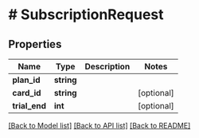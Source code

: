 # # SubscriptionRequest

## Properties

Name | Type | Description | Notes
------------ | ------------- | ------------- | -------------
**plan_id** | **string** |  |
**card_id** | **string** |  | [optional]
**trial_end** | **int** |  | [optional]

[[Back to Model list]](../../README.md#models) [[Back to API list]](../../README.md#endpoints) [[Back to README]](../../README.md)
